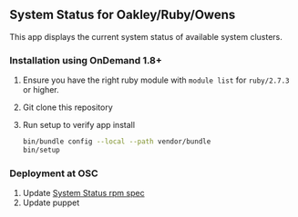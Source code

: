 ## System Status for Oakley/Ruby/Owens

This app displays the current system status of available system clusters.

### Installation using OnDemand 1.8+

1. Ensure you have the right ruby module with `module list` for `ruby/2.7.3` or higher.
2. Git clone this repository
3. Run setup to verify app install

    ```bash
    bin/bundle config --local --path vendor/bundle
    bin/setup
    ```

### Deployment at OSC

1. Update [System Status rpm spec](https://github.com/OSC/ondemand-packaging/tree/5089f584c03eae16433764c184eafb5e20b8c72c/web/ondemand-systemstatus)
2. Update puppet

